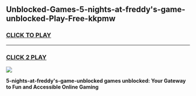 
## Unblocked-Games-5-nights-at-freddy's-game-unblocked-Play-Free-kkpmw
<h3>
<a href="https://premium76.site?title=5-nights-at-freddy's-game-unblocked&ref=21A">CLICK TO PLAY</a></h3>
<hr>

<h3>
<a href="https://premium76.site?title=5-nights-at-freddy's-game-unblocked&ref=21A">CLICK 2 PLAY</a>
  
</h3>

<a href="https://premium76.site?title=5-nights-at-freddy's-game-unblocked&ref=21A"><img src="https://clearcache.store/games.png"></a>


**5-nights-at-freddy's-game-unblocked games unblocked: Your Gateway to Fun and Accessible Online Gaming**
